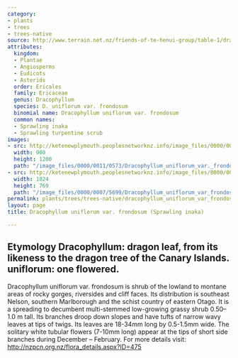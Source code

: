 ```yaml
---
category:
- plants
- trees
- trees-native
source: http://www.terrain.net.nz/friends-of-te-henui-group/table-1/dracophyllum-uniflorum-var-frondosum-sprawling-inaka.html
attributes:
  kingdom:
  - Plantae
  - Angiosperms
  - Eudicots
  - Asterids
  order: Ericales
  family: Ericaceae
  genus: Dracophyllum
  species: D. uniflorum var. frondosum
  binomial name: Dracophyllum uniflorum var. frondosum
  common names:
  - Sprawling inaka
  - Sprawling turpentine scrub
images:
- src: http://ketenewplymouth.peoplesnetworknz.info/image_files/0000/0011/0573/Dracophyllum_uniflorum_var._frondosum._frondosum.JPG
  width: 900
  height: 1200
  path: "/image_files/0000/0011/0573/Dracophyllum_uniflorum_var._frondosum._frondosum.JPG"
- src: http://ketenewplymouth.peoplesnetworknz.info/image_files/0000/0007/5699/Dracophyllum_uniflorum_var_frondosum.JPG
  width: 1024
  height: 769
  path: "/image_files/0000/0007/5699/Dracophyllum_uniflorum_var_frondosum.JPG"
permalink: plants/trees/trees-native/dracophyllum_uniflorum_var_frondosum.html
layout: page
title: Dracophyllum uniflorum var. frondosum (Sprawling inaka)

---
```

## Etymology  **Dracophyllum:** dragon leaf, from its likeness to the dragon tree of the Canary Islands.  **uniflorum:** one flowered.

Dracophyllum uniflorum var. frondosum is shrub of the lowland to montane areas of rocky gorges, riversides and cliff faces. Its distribution is southeast Nelson, southern Marlborough and the schist country of eastern Otago.
It is a spreading to decumbent multi-stemmed low-growing grassy shrub 0.50–1.0 m tall. Its branches droop down slopes and have tufts of narrow wavy leaves at tips of twigs. Its leaves are 18-34mm long by 0.5-1.5mm wide. The solitary white tubular flowers (7-10mm long) appear at the tips of short side branches during December – February.
For more details visit: <a href="http://nzpcn.org.nz/flora_details.aspx?ID=475%20" target="_blank">http://nzpcn.org.nz/flora_details.aspx?ID=475 </a> 
